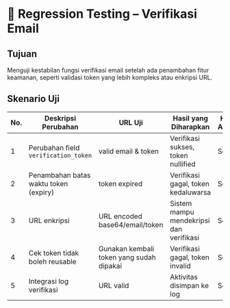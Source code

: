 # 🔁 Regression Testing – Verifikasi Email

## Tujuan
Menguji kestabilan fungsi verifikasi email setelah ada penambahan fitur keamanan, seperti validasi token yang lebih kompleks atau enkripsi URL.

## Skenario Uji

| No. | Deskripsi Perubahan                   | URL Uji                                           | Hasil yang Diharapkan                  | Hasil Aktual | Status |
|-----|---------------------------------------|--------------------------------------------------|----------------------------------------|--------------|--------|
| 1   | Perubahan field `verification_token`  | valid email & token                              | Verifikasi sukses, token nullified     | Sesuai       | ✅      |
| 2   | Penambahan batas waktu token (expiry) | token expired                                    | Verifikasi gagal, token kedaluwarsa    | Sesuai       | ✅      |
| 3   | URL enkripsi                          | URL encoded base64/email/token                   | Sistem mampu mendekripsi dan verifikasi| Sesuai       | ✅      |
| 4   | Cek token tidak boleh reusable        | Gunakan kembali token yang sudah dipakai         | Verifikasi gagal, token invalid        | Sesuai       | ✅      |
| 5   | Integrasi log verifikasi              | URL valid                                        | Aktivitas disimpan ke log              | Sesuai       | ✅      |
